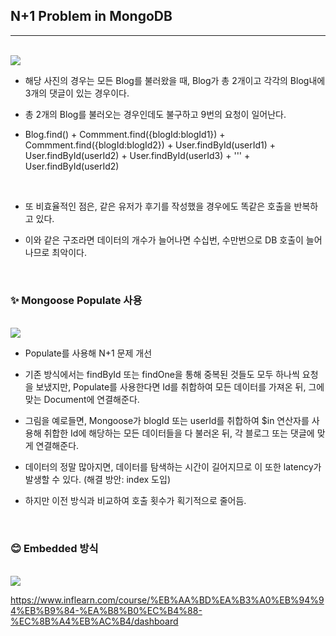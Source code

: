 ## N+1 Problem in MongoDB

---

<bR>

<IMG SRC="https://user-images.githubusercontent.com/62149784/188317351-7e745bdc-97b0-4831-9966-12188a48a9a0.png">

<BR>

- 해당 사진의 경우는 모든 Blog를 불러왔을 때, Blog가 총 2개이고 각각의 Blog내에 3개의 댓글이 있는 경우이다.

- 총 2개의 Blog를 불러오는 경우인데도 불구하고 9번의 요청이 일어난다.

- Blog.find() + Commment.find({blogId:blogId1}) + Commment.find({blogId:blogId2}) + User.findById(userId1) + User.findById(userId2) + User.findById(userId3) + ''' + User.findById(userId2)

<bR>

- 또 비효율적인 점은, 같은 유저가 후기를 작성했을 경우에도 똑같은 호출을 반복하고 있다.

- 이와 같은 구조라면 데이터의 개수가 늘어나면 수십번, 수만번으로 DB 호출이 늘어나므로 최악이다.

<BR>

### ✨ Mongoose Populate 사용

<br>

<img src="https://user-images.githubusercontent.com/62149784/188317356-f5bb7b52-c3f9-4c26-97de-415341405815.png">

<br>

- Populate를 사용해 N+1 문제 개선

- 기존 방식에서는 findById 또는 findOne을 통해 중복된 것들도 모두 하나씩 요청을 보냈지만, Populate를 사용한다면 Id를 취합하여 모든 데이터를 가져온 뒤, 그에 맞는 Document에 연결해준다.
- 그림을 예로들면, Mongoose가 blogId 또는 userId를 취합하여 $in 연산자를 사용해 취합한 Id에 해당하는 모든 데이터들을 다 불러온 뒤, 각 블로그 또는 댓글에 맞게 연결해준다.

- 데이터의 정말 많아지면, 데이터를 탐색하는 시간이 길어지므로 이 또한 latency가 발생할 수 있다. (해결 방안: index 도입)
- 하지만 이전 방식과 비교하여 호출 횟수가 획기적으로 줄어듬.

<br>

### 😊 Embedded 방식

<br>

<img src="https://user-images.githubusercontent.com/62149784/188317357-45e089b8-477e-4215-ac87-82d1a1303391.png">

<br>

https://www.inflearn.com/course/%EB%AA%BD%EA%B3%A0%EB%94%94%EB%B9%84-%EA%B8%B0%EC%B4%88-%EC%8B%A4%EB%AC%B4/dashboard
